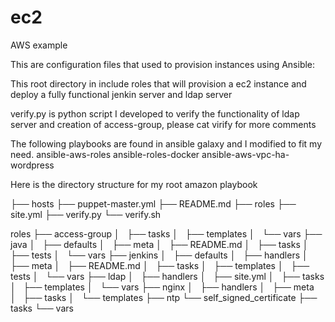# ec2
AWS example

This are configuration files that used to provision instances using Ansible:

This root directory in include roles that will provision a ec2 instance and deploy a fully functional jenkin server and ldap server 

verify.py is python script I developed to verify the functionality of ldap server and creation of access-group, please cat virify for more comments

The following playbooks are found in  ansible galaxy and I modified to fit my need. 
ansible-aws-roles
ansible-roles-docker
ansible-aws-vpc-ha-wordpress

Here is the directory structure for my root amazon playbook

├── hosts
├── puppet-master.yml
├── README.md
├── roles
├── site.yml
├── verify.py
└── verify.sh

roles
├── access-group
│   ├── tasks
│   ├── templates
│   └── vars
├── java
│   ├── defaults
│   ├── meta
│   ├── README.md
│   ├── tasks
│   ├── tests
│   └── vars
├── jenkins
│   ├── defaults
│   ├── handlers
│   ├── meta
│   ├── README.md
│   ├── tasks
│   ├── templates
│   ├── tests
│   └── vars
├── ldap
│   ├── handlers
│   ├── site.yml
│   ├── tasks
│   ├── templates
│   └── vars
├── nginx
│   ├── handlers
│   ├── meta
│   ├── tasks
│   └── templates
├── ntp
└── self_signed_certificate
    ├── tasks
    └── vars
 
